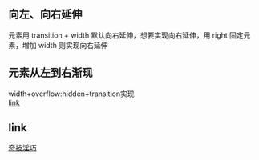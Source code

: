 ## 向左、向右延伸
元素用 transition + width 默认向右延伸，想要实现向右延伸，用 right 固定元素，增加 width 则实现向右延伸

## 元素从左到右渐现
width+overflow:hidden+transition实现  
[link](https://www.jianshu.com/p/eaab8a17016b)

## link
[奇技淫巧](https://github.com/chokcoco/iCSS)